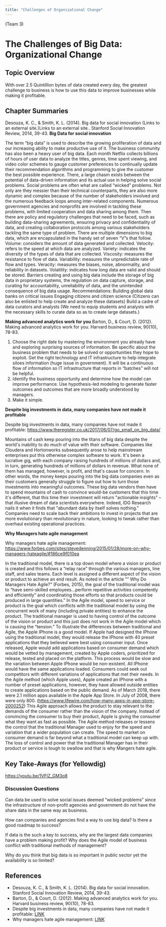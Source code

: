 ```yaml
---
title: "Challenges of Organizational Change"
---
```


(Team 3)

# The Challenges of Big Data: Organizational Change 

## Topic Overview
With over 2.5 Quintillion bytes of data created every day, the greatest challenge to business is how to use this data to improve businesses while making it profitable. 

## Chapter Summaries
Desouza, K. C., & Smith, K. L. (2014). Big data for social innovation (Links to an external site.)Links to an external site.. Stanford Social Innovation Review, 2014, 39-43.
**Big Data for social innovation**

The term “big data” is used to describe the growing proliferation of data and our increasing ability to make productive use of it. The business community has also been a heavy user of big data. Each month Netflix collects billions of hours of user data to analyze the titles, genres, time spent viewing, and video color schemes to gauge customer preferences to continually update their recommendation algorithms and programming to give the customer the best possible experience.  There, a large chasm exists between the potential of data-driven information and its actual use in helping solve social problems.  Social problems are often what are called “wicked” problems. Not only are they messier than their technical counterparts, they are also more dynamic and complex because of the number of stakeholders involved and the numerous feedback loops among inter-related components. Numerous government agencies and nonprofits are involved in tackling these problems, with limited cooperation and data sharing among them. Then there are policy and regulatory challenges that need to be faced, such as building data-sharing agreements, ensuring privacy and confidentiality of data, and creating collaboration protocols among various stakeholders tackling the same type of problem.
There are multiple dimensions to big data, which are encapsulated in the handy set of seven “V”s that follow.
Volume: considers the amount of data generated and collected.
Velocity: refers to the speed at which data are analyzed.
Variety: indicates the diversity of the types of data that are collected. Viscosity: measures the resistance to flow of data.
Variability: measures the unpredictable rate of flow and types.
Veracity: measures the biases, noise, abnormality, and reliability in datasets.
Volatility: indicates how long data are valid and should be stored.
Barriers creating and using big data include the storage of big data in proprietary systems, the regulation on data capture, storage, and curating for accountability, unreliability of data, and the unintended consequence of big data usage. 
Recommendations:
Building global data banks on critical issues
Engaging citizens and citizen science (Citizens can also be enlisted to help create and analyze these datasets)
Build a cadre of data curators and analysts (We need to equip students and analysts with the necessary skills to curate data so as to create large datasets.)

**Making advanced analytics work for you**
Barton, D., & Court, D. (2012). Making advanced analytics work for you. Harvard business review, 90(10), 78-83.

1.	Choose the right date by mastering the environment you already have and exploring surprising sources of information. Be specific about the business problem that needs to be solved or opportunities they hope to exploit. Get the right technology and IT infrastructure to help integrate siloes information (huge issue in government). It will be a continuous flow of information so IT infrastructure that reports in “batches” will not be helpful. 
2.	Identify the business opportunity and determine how the model can improve performance. Use hypothesis-led modeling to generate faster outcomes and outcomes that are more broadly understood by managers. 
3.	Make it simple. 

**Despite big investments in data, many companies have not made it profitable**

Despite big investments in data, many companies have not made it profitable:
https://www.theregister.co.uk/2017/06/07/go_small_on_big_data/

Mountains of cash keep pouring into the titans of big data despite the world's inability to do much of value with their software. Companies like Cloudera and Hortonworks subsequently arose to help mainstream enterprises put this otherwise complex software to work. It's been a lucrative gig, with each company raising hundreds of millions of dollars and, in turn, generating hundreds of millions of dollars in revenue. What none of them has managed, however, is profit, and that's cause for concern. In other words, the money keeps pouring into the big data companies even as their customers generally struggle to figure out how to turn those investments into meaningful outcomes. These big data vendors then have to spend mountains of cash to convince would-be customers that this time it's different, that this time their investment will return "actionable insights" – that illusive dream of data scientists everywhere. Indeed, IDG Research nails it when it finds that "abundant data by itself solves nothing." Companies need to scale back their ambitions to invest in projects that are more evolutionary than revolutionary in nature, looking to tweak rather than overhaul existing operational practices.


**Why Managers hate agile management**

Why managers hate agile management:
https://www.forbes.com/sites/stevedenning/2015/01/28/more-on-why-managers-hateagile/#186ce9f010ea


In the traditional model, there is a top down model where a vision or product is created and this follows a “relay race” through the various managers, line staff, and sales teams. Each level is assigned a different aspect of the vision or product to achieve an end result. As noted in the article “” Why Do Managers Hate Agile?” (Forbes, 2015), the goal of the traditional model was to “have semi-skilled employees…perform repetitive activities competently and efficiently” and coordinating those efforts so that products could be produced in large quantities.” In the Agile model, speed to service or product is the goal which conflicts with the traditional model by using the concurrent work of many (including private entities) to enhance the product. The traditional manager is used to having control of the outcome of the vision or product and this just does not work in the Agile model which is causing the “tension.” 
To illustrate the differences between traditional and Agile, the Apple IPhone is a good model. If Apple had designed the IPhone using the traditional model, they would release the IPhone with 40 preset applications that they believed were best using consumer input. Once released, Apple would add applications based on consumer demand which would be vetted by management, created by Apple coders, prioritized for release, tested and placed on the platform. This process would be slow and the variation between Apple IPhone would be non-existent. All IPhone would have the same applications loaded. Consumers could seek out competitors with different variations of applications that met their needs. In the Agile method (which Apple uses), Apple created an IPhone with a number of preset applications, however, they have allowed outside entities to create applications based on the public demand. As of March 2018, there were 2.1 million apps available in the Apple App Store. In July of 2008, there were only 800. (https://www.lifewire.com/how-many-apps-in-app-store-2000252) This Agile approach allows the product to stay relevant to the demands of the consumer rather than the vision of the company. Instead of convincing the consumer to buy their product, Apple is giving the consumer what they want as fast as possible.
The Agile method releases or lessens the control that the traditional Manager used to enjoy for the speed and variation that a wider population can create. The speed to market on consumer demand is far beyond what a traditional model can keep up with. The loss of control and power that the traditional Manager has in their product or service is tough to swallow and that is why Mangers hate agile.





## Key Take-Aways (for Yellowdig)
https://youtu.be/1VFlZ_GM3q8

### Discussion Questions
Can data be used to solve social issues deemed “wicked problems” since the infrastructure of non-profit agencies and government do not have the share data in the same way as business.

How can companies and agencies find a way to use big data? Is there a good roadmap to success?

If data is the such a key to success, why are the largest data companies have a problem making profit? 
Why does the Agile model of business conflict with traditional methods of management?

Why do you think that big data is so important in public sector yet the availability is so limited?



## References


* Desouza, K. C., & Smith, K. L. (2014). Big data for social innovation. Stanford Social Innovation Review, 2014, 39-43.  
* Barton, D., & Court, D. (2012). Making advanced analytics work for you. Harvard business review, 90(10), 78-83.  
* Despite big investments in data, many companies have not made it profitable: [ LINK ](https://www.theregister.co.uk/2017/06/07/go_small_on_big_data/)  
* Why managers hate agile management: [ LINK ](https://www.forbes.com/sites/stevedenning/2015/01/28/more-on-why-managers-hate-agile/#186ce9f010ea)

